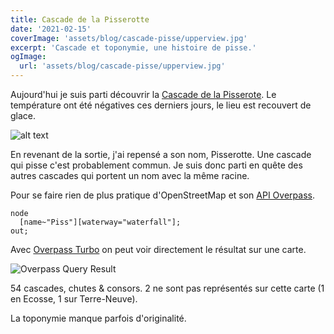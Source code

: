 ```yaml
---
title: Cascade de la Pisserotte
date: '2021-02-15'
coverImage: 'assets/blog/cascade-pisse/upperview.jpg'
excerpt: 'Cascade et toponymie, une histoire de pisse.'
ogImage:
  url: 'assets/blog/cascade-pisse/upperview.jpg'
---
```


Aujourd'hui je suis parti découvrir la [Cascade de la Pisserote](https://www.openstreetmap.org/node/5034692019). 
Le température ont été négatives ces derniers jours, le lieu est recouvert de glace. 

![alt text](assets/blog/cascade-pisse/icecubes.jpg "Logo Title Text 1")

En revenant de la sortie, j'ai repensé a son nom, Pisserotte. Une cascade qui pisse c'est probablement commun.
Je suis donc parti en quête des autres cascades qui portent un nom avec la même racine. 

Pour se faire rien de plus pratique d'OpenStreetMap et son [API Overpass](https://wiki.openstreetmap.org/wiki/Overpass_API). 

```
node
  [name~"Piss"][waterway="waterfall"];
out;
```
Avec [Overpass Turbo](overpass-turbo.eu/s/13G3) on peut voir directement le résultat sur une carte. 

![Overpass Query Result](assets/blog/cascade-pisse/map.png "Overpass Query Result")


54 cascades, chutes & consors. 2 ne sont pas représentés sur cette carte (1 en Ecosse, 1 sur Terre-Neuve). 

La toponymie manque parfois d'originalité. 